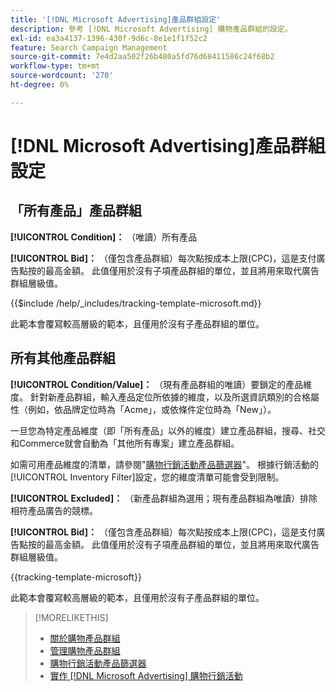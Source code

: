 ```yaml
---
title: '[!DNL Microsoft Advertising]產品群組設定'
description: 參考 [!DNL Microsoft Advertising] 購物產品群組的設定。
exl-id: ea3a4137-1396-430f-9d6c-8e1e1f1f52c2
feature: Search Campaign Management
source-git-commit: 7e4d2aa502f26b480a5fd76d68411586c24f68b2
workflow-type: tm+mt
source-wordcount: '270'
ht-degree: 0%

---
```


# [!DNL Microsoft Advertising]產品群組設定

## 「所有產品」產品群組

**[!UICONTROL Condition]：** （唯讀）所有產品

**[!UICONTROL Bid]：** （僅包含產品群組）每次點按成本上限(CPC)，這是支付廣告點按的最高金額。 此值僅用於沒有子項產品群組的單位，並且將用來取代廣告群組層級值。

<!-- **[!UICONTROL Tracking Template]:** -->

{{$include /help/_includes/tracking-template-microsoft.md}}

此範本會覆寫較高層級的範本，且僅用於沒有子產品群組的單位。

## 所有其他產品群組

**[!UICONTROL Condition/Value]：** （現有產品群組的唯讀）要鎖定的產品維度。 針對新產品群組，輸入產品定位所依據的維度，以及所選資訊類別的合格屬性（例如，依品牌定位時為「Acme」，或依條件定位時為「New」）。

一旦您為特定產品維度（即「所有產品」以外的維度）建立產品群組，搜尋、社交和Commerce就會自動為「其他所有專案」建立產品群組。

如需可用產品維度的清單，請參閱&quot;[購物行銷活動產品篩選器](/help/search-social-commerce/campaign-management/campaigns/shopping-campaign-product-filters.md)&quot;。 根據行銷活動的[!UICONTROL Inventory Filter]設定，您的維度清單可能會受到限制。

**[!UICONTROL Excluded]：** （新產品群組為選用；現有產品群組為唯讀）排除相符產品廣告的競標。

**[!UICONTROL Bid]：** （僅包含產品群組）每次點按成本上限(CPC)，這是支付廣告點按的最高金額。 此值僅用於沒有子項產品群組的單位，並且將用來取代廣告群組層級值。

<!-- **[!UICONTROL Tracking Template]:** -->

<!-- ExL can't handle the same include twice in the same file, so using a snippet for the second occurrence.

{{$include /help/_includes/tracking-template-microsoft.md}}
-->

{{tracking-template-microsoft}}

此範本會覆寫較高層級的範本，且僅用於沒有子產品群組的單位。

>[!MORELIKETHIS]
>
>* [關於購物產品群組](product-group-about.md)
>* [管理購物產品群組](product-group-manage.md)
>* [購物行銷活動產品篩選器](/help/search-social-commerce/campaign-management/campaigns/shopping-campaign-product-filters.md)
>* [實作 [!DNL Microsoft Advertising] 購物行銷活動](/help/search-social-commerce/campaign-management/special-workflows/microsoft-shopping-campaigns.md)

